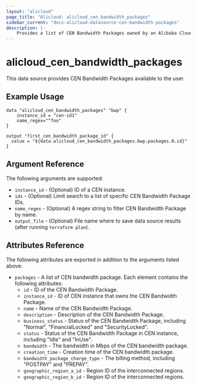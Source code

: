```yaml
---
layout: "alicloud"
page_title: "Alicloud: alicloud_cen_bandwidth_packages"
sidebar_current: "docs-alicloud-datasource-cen-bandwidth-packages"
description: |-
    Provides a list of CEN Bandwidth Packages owned by an Alibaba Cloud account.
---
```


# alicloud\_cen\_bandwidth\_packages

This data source provides CEN Bandwidth Packages available to the user.

## Example Usage

```
data "alicloud_cen_bandwidth_packages" "bwp" {
	instance_id = "cen-id1"
	name_regex="^foo"
}

output "first_cen_bandwidth_package_id" {
  value = "${data.alicloud_cen_bandwidth_packages.bwp.packages.0.id}"
}
```

## Argument Reference

The following arguments are supported:

* `instance_id` - (Optional) ID of a CEN instance.
* `ids` - (Optional) Limit search to a list of specific CEN Bandwidth Package IDs.
* `name_regex` - (Optional) A regex string to filter CEN Bandwidth Package by name.
* `output_file` - (Optional) File name where to save data source results (after running `terraform plan`).


## Attributes Reference

The following attributes are exported in addition to the arguments listed above:

* `packages` - A list of CEN bandwidth package. Each element contains the following attributes:
  * `id` - ID of the CEN Bandwidth Package.
  * `instance_id` - ID of CEN instance that owns the CEN Bandwidth Package.
  * `name` - Name of the CEN Bandwidth Package.
  * `description` - Description of the CEN Bandwidth Package.
  * `business_status` - Status of the CEN Bandwidth Package, including "Normal", "FinancialLocked" and "SecurityLocked".
  * `status` - Status of the CEN Bandwidth Package in CEN instance, including "Idle" and "InUse".
  * `bandwidth` - The bandwidth in Mbps of the CEN bandwidth package.
  * `creation_time` - Creation time of the CEN bandwidth package.
  * `bandwidth_package_charge_type` - The billing method, including "POSTPAY" and "PREPAY".
  * `geographic_region_a_id` - Region ID of the interconnected regions.
  * `geographic_region_b_id` - Region ID of the interconnected regions.